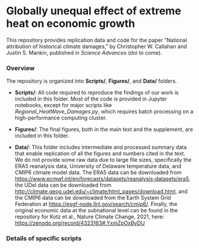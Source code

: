 # Globally unequal effect of extreme heat on economic growth

This repository provides replication data and code for the paper "National attribution of historical climate damages," by Christopher W. Callahan and Justin S. Mankin, published in _Science Advances_ (doi to come).

### Overview

The repository is organized into **Scripts/**, **Figures/**, and **Data/** folders.

- **Scripts/**: All code required to reproduce the findings of our work is included in this folder. Most of the code is provided in Jupyter notebooks, except for major scripts like *Regional\_HeatWave\_Damages.py*, which requires batch processing on a high-performance computing cluster.

- **Figures/**: The final figures, both in the main text and the supplement, are included in this folder.

- **Data/**: This folder includes intermediate and processed summary data that enable replication of all the figures and numbers cited in the text. We do not provide some raw data due to large file sizes, specifically the ERA5 reanalysis data, University of Delaware temperature data, and CMIP6 climate model data. The ERA5 data can be downloaded from https://www.ecmwf.int/en/forecasts/datasets/reanalysis-datasets/era5, the UDel data can be downloaded from http://climate.geog.udel.edu/~climate/html_pages/download.html, and the CMIP6 data can be downloaded from the Earth System Grid Federation at https://esgf-node.llnl.gov/search/cmip6/. Finally, the original economic data at the subnational level can be found in the repository for Kotz et al., Nature Climate Change, 2021, here: https://zenodo.org/record/4323163#.YxmZpOxByDU

### Details of specific scripts
